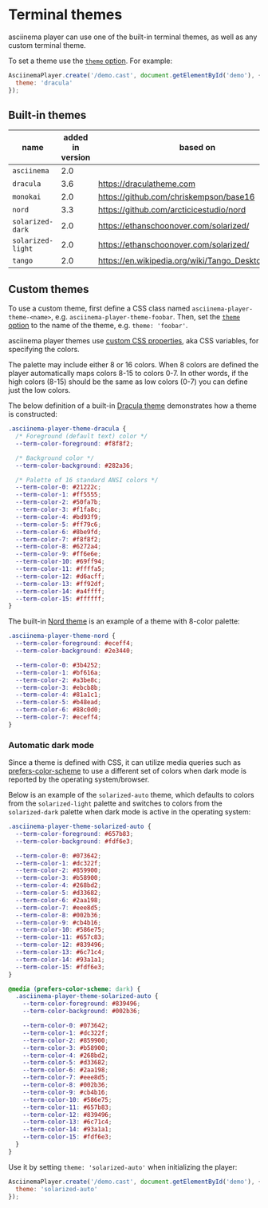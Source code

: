 # Terminal themes

asciinema player can use one of the built-in terminal themes, as well as any
custom terminal theme.

To set a theme use the [`theme` option](options.md#theme). For example:

```javascript
AsciinemaPlayer.create('/demo.cast', document.getElementById('demo'), {
  theme: 'dracula'
});
```

## Built-in themes

name | added in version | based on
-----|------------------|-------
`asciinema` | 2.0 | 
`dracula` | 3.6 | https://draculatheme.com
`monokai` | 2.0 | https://github.com/chriskempson/base16
`nord` | 3.3 | https://github.com/arcticicestudio/nord
`solarized-dark` | 2.0 | https://ethanschoonover.com/solarized/
`solarized-light` | 2.0 | https://ethanschoonover.com/solarized/
`tango` | 2.0 | https://en.wikipedia.org/wiki/Tango_Desktop_Project

## Custom themes

To use a custom theme, first define a CSS class named
`asciinema-player-theme-<name>`, e.g.  `asciinema-player-theme-foobar`. Then, 
set the [`theme` option](options.md#theme) to the name of the theme, e.g.
`theme: 'foobar'`.

asciinema player themes use [custom CSS
properties](https://developer.mozilla.org/en-US/docs/Web/CSS/--*), aka CSS
variables, for specifying the colors.

The palette may include either 8 or 16 colors. When 8 colors are defined the
player automatically maps colors 8-15 to colors 0-7. In other words, if the high
colors (8-15) should be the same as low colors (0-7) you can define just the
low colors.

The below definition of a built-in [Dracula theme](https://draculatheme.com/)
demonstrates how a theme is constructed:

```css title="dracula.css"
.asciinema-player-theme-dracula {
  /* Foreground (default text) color */
  --term-color-foreground: #f8f8f2;

  /* Background color */
  --term-color-background: #282a36;

  /* Palette of 16 standard ANSI colors */
  --term-color-0: #21222c;
  --term-color-1: #ff5555;
  --term-color-2: #50fa7b;
  --term-color-3: #f1fa8c;
  --term-color-4: #bd93f9;
  --term-color-5: #ff79c6;
  --term-color-6: #8be9fd;
  --term-color-7: #f8f8f2;
  --term-color-8: #6272a4;
  --term-color-9: #ff6e6e;
  --term-color-10: #69ff94;
  --term-color-11: #ffffa5;
  --term-color-12: #d6acff;
  --term-color-13: #ff92df;
  --term-color-14: #a4ffff;
  --term-color-15: #ffffff;
}
```

The built-in [Nord theme](https://www.nordtheme.com/) is an example of a theme
with 8-color palette:

```css title="nord.css"
.asciinema-player-theme-nord {
  --term-color-foreground: #eceff4;
  --term-color-background: #2e3440;

  --term-color-0: #3b4252;
  --term-color-1: #bf616a;
  --term-color-2: #a3be8c;
  --term-color-3: #ebcb8b;
  --term-color-4: #81a1c1;
  --term-color-5: #b48ead;
  --term-color-6: #88c0d0;
  --term-color-7: #eceff4;
}
```

### Automatic dark mode

Since a theme is defined with CSS, it can utilize media queries such as
[prefers-color-scheme](https://developer.mozilla.org/en-US/docs/Web/CSS/@media/prefers-color-scheme)
to use a different set of colors when dark mode is reported by the operating
system/browser.

Below is an example of the `solarized-auto` theme, which defaults to colors from
the `solarized-light` palette and switches to colors from the `solarized-dark`
palette when dark mode is active in the operating system:

```css title="solarized-auto.css"
.asciinema-player-theme-solarized-auto {
  --term-color-foreground: #657b83;
  --term-color-background: #fdf6e3;

  --term-color-0: #073642;
  --term-color-1: #dc322f;
  --term-color-2: #859900;
  --term-color-3: #b58900;
  --term-color-4: #268bd2;
  --term-color-5: #d33682;
  --term-color-6: #2aa198;
  --term-color-7: #eee8d5;
  --term-color-8: #002b36;
  --term-color-9: #cb4b16;
  --term-color-10: #586e75;
  --term-color-11: #657c83;
  --term-color-12: #839496;
  --term-color-13: #6c71c4;
  --term-color-14: #93a1a1;
  --term-color-15: #fdf6e3;
}

@media (prefers-color-scheme: dark) {
  .asciinema-player-theme-solarized-auto {
    --term-color-foreground: #839496;
    --term-color-background: #002b36;

    --term-color-0: #073642;
    --term-color-1: #dc322f;
    --term-color-2: #859900;
    --term-color-3: #b58900;
    --term-color-4: #268bd2;
    --term-color-5: #d33682;
    --term-color-6: #2aa198;
    --term-color-7: #eee8d5;
    --term-color-8: #002b36;
    --term-color-9: #cb4b16;
    --term-color-10: #586e75;
    --term-color-11: #657b83;
    --term-color-12: #839496;
    --term-color-13: #6c71c4;
    --term-color-14: #93a1a1;
    --term-color-15: #fdf6e3;
  }
}
```

Use it by setting `theme: 'solarized-auto'` when initializing the player:

```javascript title="app.js"
AsciinemaPlayer.create('/demo.cast', document.getElementById('demo'), {
  theme: 'solarized-auto'
});
```
